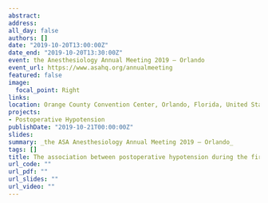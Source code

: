 ```yaml
---
abstract: 
address:
all_day: false
authors: []
date: "2019-10-20T13:00:00Z"
date_end: "2019-10-20T13:30:00Z"
event: the Anesthesiology Annual Meeting 2019 – Orlando	
event_url: https://www.asahq.org/annualmeeting
featured: false
image:
  focal_point: Right
links:
location: Orange County Convention Center, Orlando, Florida, United States of America
projects:
- Postoperative Hypotension
publishDate: "2019-10-21T00:00:00Z"
slides: 
summary: _the ASA Anesthesiology Annual Meeting 2019 – Orlando_	
tags: []
title: The association between postoperative hypotension during the first 24 hours after noncardiac surgery and myocardial injury
url_code: ""
url_pdf: ""
url_slides: ""
url_video: ""
---
```


